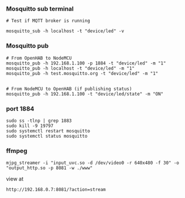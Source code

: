 ### Mosquitto sub terminal

````
# Test if MQTT broker is running

mosquitto_sub -h localhost -t "device/led" -v
````


### Mosquitto pub
````
# From OpenHAB to NodeMCU
mosquitto_pub -h 192.168.1.100 -p 1884 -t "device/led" -m "1"
mosquitto_pub -h localhost -t "device/led" -m "1"
mosquitto_pub -h test.mosquitto.org -t "device/led" -m "1"


# From NodeMCU to OpenHAB (if publishing status)
mosquitto_pub -h 192.168.1.100 -t "device/led/state" -m "ON"

````

### port 1884
````
sudo ss -tlnp | grep 1883
sudo kill -9 19797
sudo systemctl restart mosquitto
sudo systemctl status mosquitto
````

### ffmpeg

````
mjpg_streamer -i "input_uvc.so -d /dev/video0 -r 640x480 -f 30" -o "output_http.so -p 8081 -w ./www"
````

view at
````
http://192.168.0.7:8081/?action=stream
````
